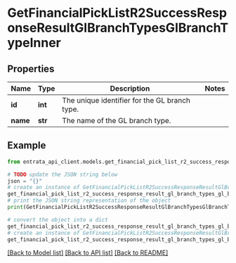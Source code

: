 # GetFinancialPickListR2SuccessResponseResultGlBranchTypesGlBranchTypeInner


## Properties

Name | Type | Description | Notes
------------ | ------------- | ------------- | -------------
**id** | **int** | The unique identifier for the GL branch type. | 
**name** | **str** | The name of the GL branch type. | 

## Example

```python
from entrata_api_client.models.get_financial_pick_list_r2_success_response_result_gl_branch_types_gl_branch_type_inner import GetFinancialPickListR2SuccessResponseResultGlBranchTypesGlBranchTypeInner

# TODO update the JSON string below
json = "{}"
# create an instance of GetFinancialPickListR2SuccessResponseResultGlBranchTypesGlBranchTypeInner from a JSON string
get_financial_pick_list_r2_success_response_result_gl_branch_types_gl_branch_type_inner_instance = GetFinancialPickListR2SuccessResponseResultGlBranchTypesGlBranchTypeInner.from_json(json)
# print the JSON string representation of the object
print(GetFinancialPickListR2SuccessResponseResultGlBranchTypesGlBranchTypeInner.to_json())

# convert the object into a dict
get_financial_pick_list_r2_success_response_result_gl_branch_types_gl_branch_type_inner_dict = get_financial_pick_list_r2_success_response_result_gl_branch_types_gl_branch_type_inner_instance.to_dict()
# create an instance of GetFinancialPickListR2SuccessResponseResultGlBranchTypesGlBranchTypeInner from a dict
get_financial_pick_list_r2_success_response_result_gl_branch_types_gl_branch_type_inner_from_dict = GetFinancialPickListR2SuccessResponseResultGlBranchTypesGlBranchTypeInner.from_dict(get_financial_pick_list_r2_success_response_result_gl_branch_types_gl_branch_type_inner_dict)
```
[[Back to Model list]](../README.md#documentation-for-models) [[Back to API list]](../README.md#documentation-for-api-endpoints) [[Back to README]](../README.md)


